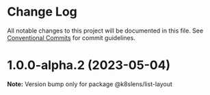 # Change Log

All notable changes to this project will be documented in this file.
See [Conventional Commits](https://conventionalcommits.org) for commit guidelines.

# 1.0.0-alpha.2 (2023-05-04)

**Note:** Version bump only for package @k8slens/list-layout
